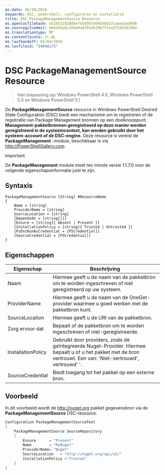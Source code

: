 ```yaml
---
ms.date: 06/20/2018
keywords: DSC, powershell, configuratie en installatie
title: DSC PackageManagementSource Resource
ms.openlocfilehash: e51b5318288bef458567dd4b58d17caaea3ed69b
ms.sourcegitcommit: e04292a9c10de9a8391d529b7f7aa3753b362dbe
ms.translationtype: MT
ms.contentlocale: nl-NL
ms.lasthandoff: 01/04/2019
ms.locfileid: "54048175"
---
```

# <a name="dsc-packagemanagementsource-resource"></a>DSC PackageManagementSource Resource

> Van toepassing op: Windows PowerShell 4.0, Windows PowerShell 5.0 en Windows PowerShell 5.1

De **PackageManagementSource** resource in Windows PowerShell Desired State Configuration (DSC) biedt een mechanisme om te registreren of de registratie van Package Management bronnen op een doelknooppunt. **Management-pakketbronnen geregistreerd op deze manier worden geregistreerd in de systeemcontext, kan worden gebruikt door het systeem-account of de DSC-engine.** Deze resource is vereist de **PackageManagement** -module, beschikbaar is via http://PowerShellGallery.com.

> [!IMPORTANT]
> De **PackageManagement** module moet ten minste versie 1.1.7.0 voor de volgende eigenschapsinformatie juist te zijn.

## <a name="syntax"></a>Syntaxis

```
PackageManagementSource [String] #ResourceName
{
    Name = [string]
    ProviderName = [string]
    SourceLocation = [string]
    [DependsOn = [string[]]]
    [Ensure = [string]{ Absent | Present }]
    [InstallationPolicy = [string]{ Trusted | Untrusted }]
    [PsDscRunAsCredential = [PSCredential]]
    [SourceCredential = [PSCredential]]
}
```

## <a name="properties"></a>Eigenschappen

|  Eigenschap  |  Beschrijving   |
|---|---|
| Naam| Hiermee geeft u de naam van de pakketbron om te worden ingeschreven of niet geregistreerd op uw systeem.|
| ProviderName| Hiermee geeft u de naam van de OneGet-provider waarmee u goed werken met de pakketbron kunt.|
| SourceLocation| Hiermee geeft u de URI van de pakketbron.|
| Zorg ervoor dat| Bepaalt of de pakketbron om te worden ingeschreven of niet-geregistreerde.|
| InstallationPolicy| Gebruikt door providers, zoals de geïntegreerde Nuget-Provider. Hiermee bepaalt u of u het pakket met de bron vertrouwt. Een van: 'Niet-vertrouwd', vertrouwd' '.|
| SourceCredential| Biedt toegang tot het pakket op een externe bron.|

## <a name="example"></a>Voorbeeld

In dit voorbeeld wordt de http://nuget.org pakket gegevensbron via de **PackageManagementSource** DSC-resource.

```powershell
Configuration PackageManagementSourceTest
{
    PackageManagementSource SourceRepository
    {
        Ensure      = "Present"
        Name        = "MyNuget"
        ProviderName= "Nuget"
        SourceLocation   = "http://nuget.org/api/v2/"
        InstallationPolicy ="Trusted"
    }
}
```